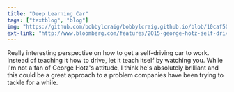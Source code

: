 ```yaml
---
title: "Deep Learning Car"
tags: ["textblog", "blog"]
img: "https://github.com/bobbylcraig/bobbylcraig.github.io/blob/10caf5019e8c0a70f58e23518d8cc9122a339a2a/blog/images/GeorgeHotzCar.jpg?raw=true"
ext-link: "http://www.bloomberg.com/features/2015-george-hotz-self-driving-car/"
---
```


<p>Really interesting perspective on how to get a self-driving car to work. Instead of teaching it how to drive, let it teach itself by watching you. While I'm not a fan of George Hotz's attitude, I think he's absolutely brilliant and this could be a great approach to a problem companies have been trying to tackle for a while.</p>
